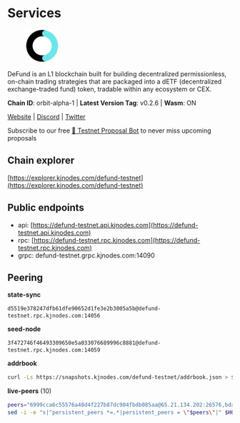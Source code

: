 # Services

<figure><img src="https://raw.githubusercontent.com/kj89/cosmos-images/main/logos/defund.png" alt=""><figcaption></figcaption></figure>

DeFund is an L1 blockchain built for building decentralized permissionless,  on-chain trading strategies that are packaged into a dETF (decentralized  exchange-traded fund) token, tradable within any ecosystem or CEX.

**Chain ID**: orbit-alpha-1 | **Latest Version Tag**: v0.2.6 | **Wasm**: ON

[Website](https://www.defund.app) | [Discord](https://discord.gg/FV26pRPZ3P) | [Twitter](https://twitter.com/defund_finance)



Subscribe to our free [🤖 Testnet Proposal Bot](https://t.me/kjnodes_testnet_proposal_bot) to never miss upcoming proposals


## Chain explorer
[https://explorer.kjnodes.com/defund-testnet](https://explorer.kjnodes.com/defund-testnet)

## Public endpoints

* api: [https://defund-testnet.api.kjnodes.com](https://defund-testnet.api.kjnodes.com)
* rpc: [https://defund-testnet.rpc.kjnodes.com](https://defund-testnet.rpc.kjnodes.com)
* grpc: defund-testnet.grpc.kjnodes.com:14090

## Peering

**state-sync**

```text
d5519e378247dfb61dfe90652d1fe3e2b3005a5b@defund-testnet.rpc.kjnodes.com:14056
```

**seed-node**

```text
3f472746f46493309650e5a033076689996c8881@defund-testnet.rpc.kjnodes.com:14059
```

**addrbook**
```bash
curl -Ls https://snapshots.kjnodes.com/defund-testnet/addrbook.json > $HOME/.defund/config/addrbook.json
```

**live-peers** (10)
```bash
peers="6999cca6c55576a48d4f227b87dc904fbdb085aa@65.21.134.202:26576,bda598af0c96d72a85c3b6840138d929b8c4e762@84.46.248.207:26656,878c7b70a38f041d49928dc02418619f85eecbf6@65.109.18.166:45656,bc934501cffc27940d96e7775b6b8ae5122604ab@185.185.80.195:28656,5a93bbc7e9dc368ccadd2627b35364e0bf06035e@31.187.74.29:26656,634ef7bf5c9619a68414ee87cf530132703e5d7b@144.76.97.251:29656,8abfa09fdbea667157d96f79c815fd9b3186b6ae@65.109.92.240:2026,6406dc6dff130a009ad79bb04eb29b731414811f@141.95.145.41:27656,dd21f9f7d9559653f3713ab32893a025c1075d28@65.108.234.26:27656,d5519e378247dfb61dfe90652d1fe3e2b3005a5b@65.109.68.190:14056"
sed -i -e "s|^persistent_peers *=.*|persistent_peers = \"$peers\"|" $HOME/.defund/config/config.toml
```

